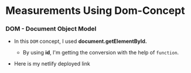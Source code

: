 # Measurements Using Dom-Concept

### DOM - Document Object Model
   + In this `DOM` concept, I used **document.getElementById.**
     + By using **id**, I'm getting the conversion with the help of `function`.
  
  + Here is my netlify deployed link 
  